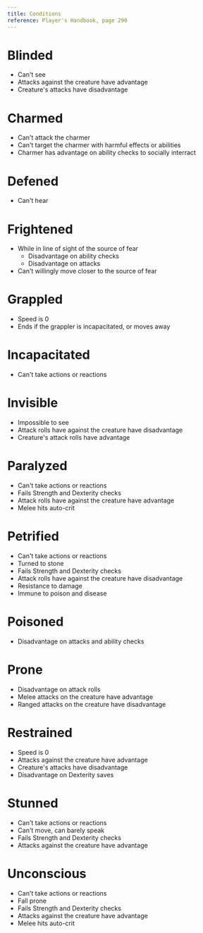 ```yaml
---
title: Conditions
reference: Player's Handbook, page 290
---
```


# Blinded

- Can't see
- Attacks against the creature have advantage
- Creature's attacks have disadvantage

# Charmed

- Can't attack the charmer
- Can't target the charmer with harmful effects or abilities
- Charmer has advantage on ability checks to socially interract

# Defened

- Can't hear

# Frightened

- While in line of sight of the source of fear
  - Disadvantage on ability checks
  - Disadvantage on attacks
- Can't willingly move closer to the source of fear

# Grappled

- Speed is 0
- Ends if the grappler is incapacitated, or moves away

# Incapacitated

- Can't take actions or reactions

# Invisible

- Impossible to see
- Attack rolls have against the creature have disadvantage
- Creature's attack rolls have advantage

# Paralyzed

- Can't take actions or reactions
- Fails Strength and Dexterity checks
- Attack rolls have against the creature have advantage
- Melee hits auto-crit

# Petrified

- Can't take actions or reactions
- Turned to stone
- Fails Strength and Dexterity checks
- Attack rolls have against the creature have disadvantage
- Resistance to damage
- Immune to poison and disease

# Poisoned

- Disadvantage on attacks and ability checks

# Prone

- Disadvantage on attack rolls
- Melee attacks on the creature have advantage
- Ranged attacks on the creature have disadvantage

# Restrained

- Speed is 0
- Attacks against the creature have advantage
- Creature's attacks have disadvantage
- Disadvantage on Dexterity saves

# Stunned

- Can't take actions or reactions
- Can't move, can barely speak
- Fails Strength and Dexterity checks
- Attacks against the creature have advantage

# Unconscious

- Can't take actions or reactions
- Fall prone
- Fails Strength and Dexterity checks
- Attacks against the creature have advantage
- Melee hits auto-crit
